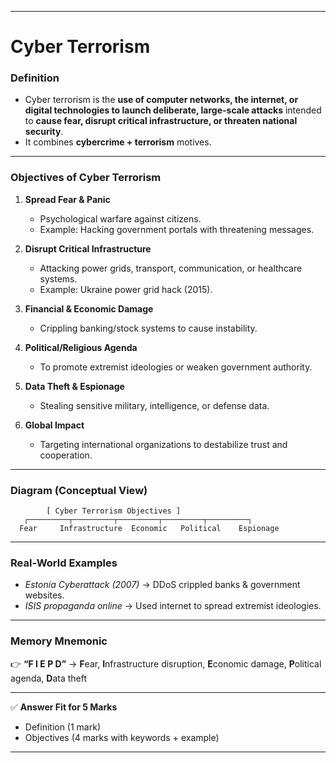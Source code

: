 

---

# **Cyber Terrorism**

### **Definition**

* Cyber terrorism is the **use of computer networks, the internet, or digital technologies to launch deliberate, large-scale attacks** intended to **cause fear, disrupt critical infrastructure, or threaten national security**.
* It combines **cybercrime + terrorism** motives.

---

### **Objectives of Cyber Terrorism**

1. **Spread Fear & Panic**

   * Psychological warfare against citizens.
   * Example: Hacking government portals with threatening messages.

2. **Disrupt Critical Infrastructure**

   * Attacking power grids, transport, communication, or healthcare systems.
   * Example: Ukraine power grid hack (2015).

3. **Financial & Economic Damage**

   * Crippling banking/stock systems to cause instability.

4. **Political/Religious Agenda**

   * To promote extremist ideologies or weaken government authority.

5. **Data Theft & Espionage**

   * Stealing sensitive military, intelligence, or defense data.

6. **Global Impact**

   * Targeting international organizations to destabilize trust and cooperation.

---

### **Diagram (Conceptual View)**

```
        [ Cyber Terrorism Objectives ]
   ┌─────────┬─────────┬─────────┬─────────┬─────────┐
  Fear     Infrastructure  Economic   Political    Espionage
```

---

### **Real-World Examples**

* *Estonia Cyberattack (2007)* → DDoS crippled banks & government websites.
* *ISIS propaganda online* → Used internet to spread extremist ideologies.

---

### **Memory Mnemonic**

👉 **“F I E P D”** → **F**ear, **I**nfrastructure disruption, **E**conomic damage, **P**olitical agenda, **D**ata theft

---

✅ **Answer Fit for 5 Marks**

* Definition (1 mark)
* Objectives (4 marks with keywords + example)

---


